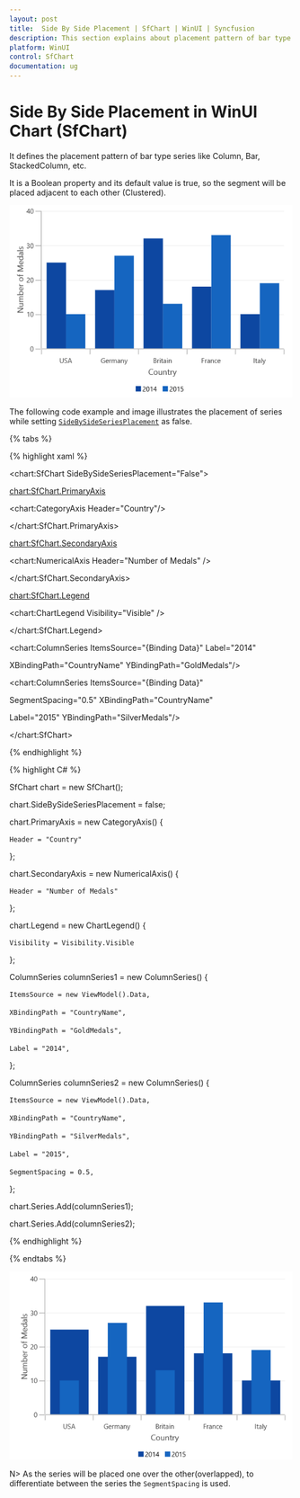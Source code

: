 ```yaml
---
layout: post
title:  Side By Side Placement | SfChart | WinUI | Syncfusion
description: This section explains about placement pattern of bar type series like Column, Bar and RangeColumn in WinUI Charts (SfChart)
platform: WinUI
control: SfChart
documentation: ug
---
```


# Side By Side Placement in WinUI Chart (SfChart) 

It defines the placement pattern of bar type series like Column, Bar, StackedColumn, etc. 

It is a Boolean property and its default value is true, so the segment will be placed adjacent to each other (Clustered).

![Column chart type placed side by side](Series_images/series_sidebysideplacement_true.png)


The following code example and image illustrates the placement of series while setting [`SideBySideSeriesPlacement`](https://help.syncfusion.com/cr/WinUI/Syncfusion.UI.Xaml.Charts.ChartBase.html#Syncfusion_UI_Xaml_Charts_ChartBase_SideBySideSeriesPlacement) as false.

{% tabs %}

{% highlight xaml %}

<chart:SfChart SideBySideSeriesPlacement="False">

<chart:SfChart.PrimaryAxis>

<chart:CategoryAxis Header="Country"/>

</chart:SfChart.PrimaryAxis>

<chart:SfChart.SecondaryAxis>

<chart:NumericalAxis Header="Number of Medals" />                            

</chart:SfChart.SecondaryAxis>

<chart:SfChart.Legend>

<chart:ChartLegend Visibility="Visible" />

</chart:SfChart.Legend>

<chart:ColumnSeries ItemsSource="{Binding Data}" Label="2014"  

XBindingPath="CountryName" YBindingPath="GoldMedals"/>

<chart:ColumnSeries ItemsSource="{Binding Data}"  

SegmentSpacing="0.5" XBindingPath="CountryName" 

Label="2015" YBindingPath="SilverMedals"/>            

</chart:SfChart>

{% endhighlight %}

{% highlight C# %}

SfChart chart = new SfChart();

chart.SideBySideSeriesPlacement = false;

chart.PrimaryAxis = new CategoryAxis()
{

    Header = "Country"

};

chart.SecondaryAxis = new NumericalAxis()
{

    Header = "Number of Medals"

};

chart.Legend = new ChartLegend()
{

    Visibility = Visibility.Visible

};

ColumnSeries columnSeries1 = new ColumnSeries()
{

    ItemsSource = new ViewModel().Data,

    XBindingPath = "CountryName",

    YBindingPath = "GoldMedals",

    Label = "2014",

};

ColumnSeries columnSeries2 = new ColumnSeries()
{

    ItemsSource = new ViewModel().Data,

    XBindingPath = "CountryName",

    YBindingPath = "SilverMedals",

    Label = "2015",

    SegmentSpacing = 0.5,

};

chart.Series.Add(columnSeries1);

chart.Series.Add(columnSeries2);

{% endhighlight %}

{% endtabs %}

![Column chart type place one over another.](Series_images/series_sidebysideplacement_false.png)


N> As the series will be placed one over the other(overlapped), to differentiate between the series the `SegmentSpacing` is used.